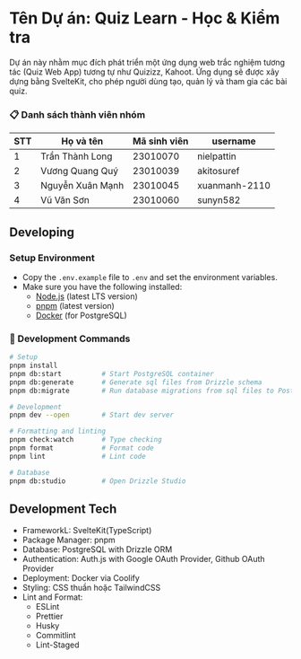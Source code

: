 # Tên Dự án: Quiz Learn - Học & Kiểm tra

Dự án này nhằm mục đích phát triển một ứng dụng web trắc nghiệm tương tác (Quiz Web App) tương tự như Quizizz, Kahoot. Ứng dụng sẽ được xây dựng bằng SvelteKit, cho phép người dùng tạo, quản lý và tham gia các bài quiz.

### 📋 Danh sách thành viên nhóm

| STT | Họ và tên        | Mã sinh viên | username      |
| --- | ---------------- | ------------ | ------------- |
| 1   | Trần Thành Long  | 23010070     | nielpattin    |
| 2   | Vương Quang Quý  | 23010039     | akitosuref    |
| 3   | Nguyễn Xuân Mạnh | 23010045     | xuanmanh-2110 |
| 4   | Vũ Văn Sơn       | 23010060     | sunyn582      |

## Developing

### Setup Environment

- Copy the `.env.example` file to `.env` and set the environment variables.
- Make sure you have the following installed:
  - [Node.js](https://nodejs.org/en/download/) (latest LTS version)
  - [pnpm](https://pnpm.io/installation#using-corepack) (latest version)
  - [Docker](https://www.docker.com/get-started) (for PostgreSQL)

### 🔧 Development Commands

```bash
# Setup
pnpm install
pnpm db:start          # Start PostgreSQL container
pnpm db:generate       # Generate sql files from Drizzle schema
pnpm db:migrate        # Run database migrations from sql files to PostgreSQL Database

# Development
pnpm dev --open        # Start dev server

# Formatting and linting
pnpm check:watch       # Type checking
pnpm format            # Format code
pnpm lint              # Lint code

# Database
pnpm db:studio         # Open Drizzle Studio
```

## Development Tech

- FrameworkL: SvelteKit(TypeScript)
- Package Manager: pnpm
- Database: PostgreSQL with Drizzle ORM
- Authentication: Auth.js with Google OAuth Provider, Github OAuth Provider
- Deployment: Docker via Coolify
- Styling: CSS thuần hoặc TailwindCSS
- Lint and Format:
  - ESLint
  - Prettier
  - Husky
  - Commitlint
  - Lint-Staged

